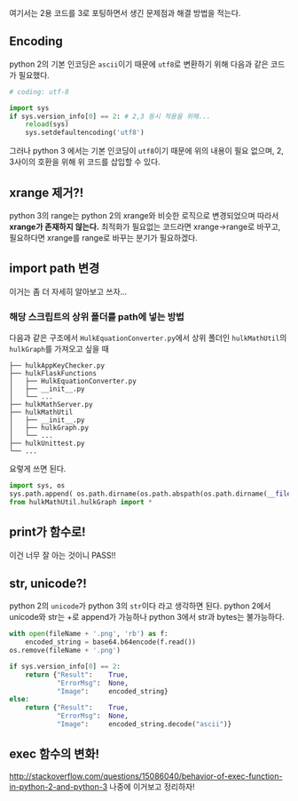 여기서는 2용 코드를 3로 포팅하면서 생긴 문제점과 해결 방법을 적는다.

## Encoding

python 2의 기본 인코딩은 `ascii`이기 때문에 `utf8`로 변환하기 위해 다음과 같은 코드가 필요했다.

```python
# coding: utf-8

import sys
if sys.version_info[0] == 2: # 2,3 동시 적용을 위해...
    reload(sys)
    sys.setdefaultencoding('utf8')
```
그러나 python 3 에서는 기본 인코딩이 `utf8`이기 때문에 위의 내용이 필요 없으며, 2, 3사이의 호환을 위해 위 코드를 삽입할 수 있다.

## xrange 제거?!

python 3의 range는 python 2의 xrange와 비슷한 로직으로 변경되었으며 따라서 **xrange가 존재하지 않는다.**
최적화가 필요없는 코드라면 xrange->range로 바꾸고, 필요하다면 
xrange를 range로 바꾸는 분기가 필요하겠다.

## import path 변경

이거는 좀 더 자세히 알아보고 쓰자...

### 해당 스크립트의 상위 폴더를 path에 넣는 방법

다음과 같은 구조에서 `HulkEquationConverter.py`에서 상위 폴더인 `hulkMathUtil`의 `hulkGraph`를 가져오고 싶을 때
```
├── hulkAppKeyChecker.py
├── hulkFlaskFunctions
│   ├── HulkEquationConverter.py
│   ├── __init__.py
│   └── ...
├── hulkMathServer.py
├── hulkMathUtil
│   ├── __init__.py
│   ├── hulkGraph.py
│   └── ...
├── hulkUnittest.py
└── ...
```

요렇게 쓰면 된다.

```python
import sys, os
sys.path.append( os.path.dirname(os.path.abspath(os.path.dirname(__file__))) )
from hulkMathUtil.hulkGraph import *
```

## print가 함수로!

이건 너무 잘 아는 것이니 PASS!!

## str, unicode?!

python 2의 `unicode`가 python 3의 `str`이다 라고 생각하면 된다.
python 2에서 unicode와 str는 +로 append가 가능하나
python 3에서 str과 bytes는 불가능하다.

```python
with open(fileName + '.png', 'rb') as f:
    encoded_string = base64.b64encode(f.read())
os.remove(fileName + '.png')

if sys.version_info[0] == 2:
    return {"Result":    True,
            "ErrorMsg":  None,
            "Image":     encoded_string}
else:
    return {"Result":    True,
            "ErrorMsg":  None,
            "Image":     encoded_string.decode("ascii")}
```

## exec 함수의 변화!
http://stackoverflow.com/questions/15086040/behavior-of-exec-function-in-python-2-and-python-3
나중에 이거보고 정리하자!